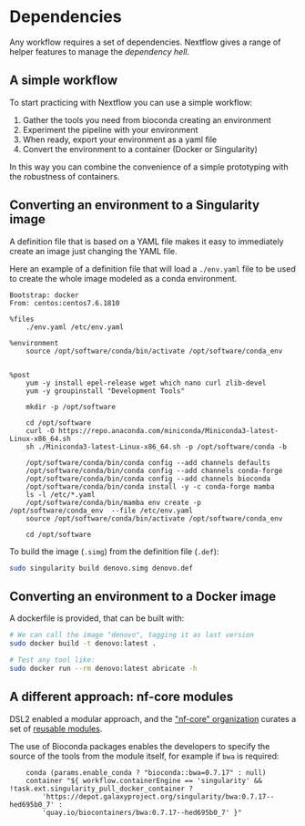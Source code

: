 # Dependencies

Any workflow requires a set of dependencies. 
Nextflow gives a range of helper features to manage the
_dependency hell_.

## A simple workflow

To start practicing with Nextflow you can use a simple workflow:

1. Gather the tools you need from bioconda creating an environment
1. Experiment the pipeline with your environment
1. When ready, export your environment as a yaml file 
1. Convert the environment to a container (Docker or Singularity)

In this way you can combine the convenience of a simple prototyping
with the robustness of containers.

## Converting an environment to a Singularity image

A definition file that is based on a YAML file makes it easy to immediately
create an image just changing the YAML file.

Here an example of a definition file that will load a `./env.yaml` file
to be used to create the whole image modeled as a conda environment.

```singularity
Bootstrap: docker
From: centos:centos7.6.1810

%files
    ./env.yaml /etc/env.yaml

%environment
    source /opt/software/conda/bin/activate /opt/software/conda_env


%post
    yum -y install epel-release wget which nano curl zlib-devel
    yum -y groupinstall "Development Tools"

    mkdir -p /opt/software

    cd /opt/software
    curl -O https://repo.anaconda.com/miniconda/Miniconda3-latest-Linux-x86_64.sh
    sh ./Miniconda3-latest-Linux-x86_64.sh -p /opt/software/conda -b

    /opt/software/conda/bin/conda config --add channels defaults
    /opt/software/conda/bin/conda config --add channels conda-forge
    /opt/software/conda/bin/conda config --add channels bioconda
    /opt/software/conda/bin/conda install -y -c conda-forge mamba
    ls -l /etc/*.yaml
    /opt/software/conda/bin/mamba env create -p /opt/software/conda_env  --file /etc/env.yaml
    source /opt/software/conda/bin/activate /opt/software/conda_env

    cd /opt/software
```

To build the image (`.simg`) from the definition file (`.def`):
```bash
sudo singularity build denovo.simg denovo.def
```


## Converting an environment to a Docker image

A dockerfile is provided, that can be built with:

```bash
# We can call the image "denovo", tagging it as last version
sudo docker build -t denovo:latest .

# Test any tool like:
sudo docker run --rm denovo:latest abricate -h
```

## A different approach: nf-core modules

DSL2 enabled a modular approach, and the ["nf-core" organization](https://nf-co.re/)
curates a set of [reusable modules](https://github.com/nf-core/modules#readme).

The use of Bioconda packages enables the developers to specify the source of the
tools from the module itself, for example if `bwa` is required:

```nextflow
    conda (params.enable_conda ? "bioconda::bwa=0.7.17" : null)
    container "${ workflow.containerEngine == 'singularity' && !task.ext.singularity_pull_docker_container ?
        'https://depot.galaxyproject.org/singularity/bwa:0.7.17--hed695b0_7' :
        'quay.io/biocontainers/bwa:0.7.17--hed695b0_7' }"
```